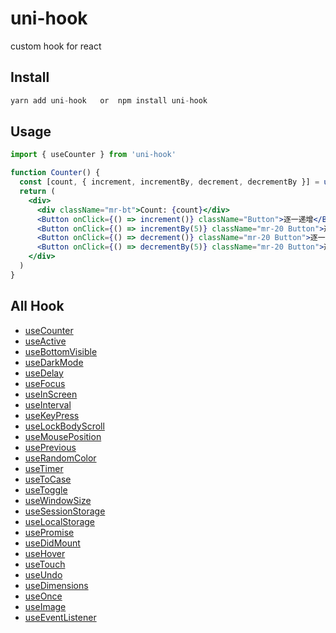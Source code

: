 # uni-hook

custom hook for react

## Install

```jsx
yarn add uni-hook   or  npm install uni-hook
```

## Usage

```jsx
import { useCounter } from 'uni-hook'

function Counter() {
  const [count, { increment, incrementBy, decrement, decrementBy }] = useCounter(0)
  return (
    <div>
      <div className="mr-bt">Count: {count}</div>
      <Button onClick={() => increment()} className="Button">逐一递增</Button>
      <Button onClick={() => incrementBy(5)} className="mr-20 Button">逐五递增</Button>
      <Button onClick={() => decrement()} className="mr-20 Button">逐一递减</Button>
      <Button onClick={() => decrementBy(5)} className="mr-20 Button">逐五递减</Button>
    </div>
  )
}
```

## All Hook

+ [useCounter](https://snakeuni.github.io/customHook/?path=/story/hook--usecounter)
+ [useActive](https://snakeuni.github.io/customHook/?path=/story/hook--useactive)
+ [useBottomVisible](https://snakeuni.github.io/customHook/?path=/story/hook--usebottomvisible)
+ [useDarkMode](https://snakeuni.github.io/customHook/?path=/story/hook--usedarkmode)
+ [useDelay](https://snakeuni.github.io/customHook/?path=/story/hook--usedelay)
+ [useFocus](https://snakeuni.github.io/customHook/?path=/story/hook--usefocus)
+ [useInScreen](https://snakeuni.github.io/customHook/?path=/story/hook--useinscreen)
+ [useInterval](https://snakeuni.github.io/customHook/?path=/story/hook--useinterval)
+ [useKeyPress](https://snakeuni.github.io/customHook/?path=/story/hook--usekeypress)
+ [useLockBodyScroll](https://snakeuni.github.io/customHook/?path=/story/hook--uselockbodyscroll)
+ [useMousePosition](https://snakeuni.github.io/customHook/?path=/story/hook--usemouseposition)
+ [usePrevious](https://snakeuni.github.io/customHook/?path=/story/hook--useprevious)
+ [useRandomColor](https://snakeuni.github.io/customHook/?path=/story/hook--userandomcolor)
+ [useTimer](https://snakeuni.github.io/customHook/?path=/story/hook--usetimer)
+ [useToCase](https://snakeuni.github.io/customHook/?path=/story/hook--usetocase)
+ [useToggle](https://snakeuni.github.io/customHook/?path=/story/hook--usetoggle)
+ [useWindowSize](https://snakeuni.github.io/customHook/?path=/story/hook--usewindowsize)
+ [useSessionStorage](https://snakeuni.github.io/customHook/?path=/story/hook--usesessionstorage)
+ [useLocalStorage](https://snakeuni.github.io/customHook/?path=/story/hook--uselocalstorage)
+ [usePromise](https://snakeuni.github.io/customHook/?path=/story/hook--usepromise)
+ [useDidMount](https://snakeuni.github.io/customHook/?path=/story/hook--usedidmount)
+ [useHover](https://snakeuni.github.io/customHook/?path=/story/hook--usehover)
+ [useTouch](https://snakeuni.github.io/customHook/?path=/story/hook--usetouch)
+ [useUndo](https://snakeuni.github.io/customHook/?path=/story/hook--useundo)
+ [useDimensions](https://snakeuni.github.io/customHook/?path=/story/hook--usedimensions)
+ [useOnce](https://snakeuni.github.io/customHook/?path=/story/hook--useonce)
+ [useImage](https://snakeuni.github.io/customHook/?path=/story/hook--useimage)
+ [useEventListener](https://snakeuni.github.io/customHook/?path=/story/hook--useeventlistener)